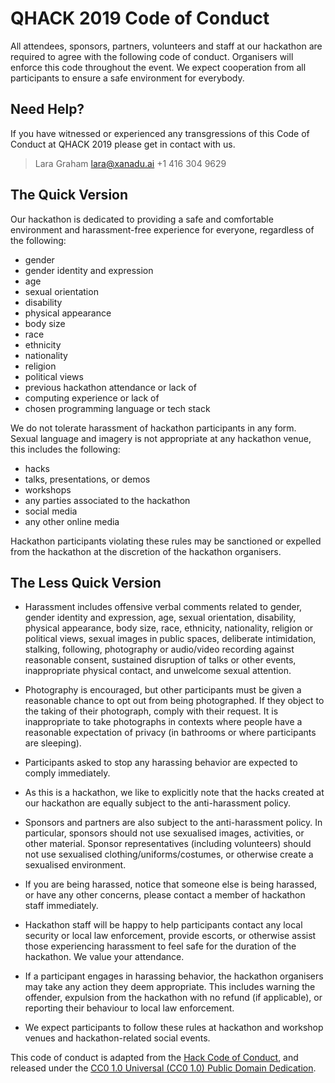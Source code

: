 # QHACK 2019 Code of Conduct


All attendees, sponsors, partners, volunteers and staff at our hackathon are required
to agree with the following code of conduct. Organisers will enforce this code
throughout the event. We expect cooperation from all participants to ensure a
safe environment for everybody.

## Need Help?

If you have witnessed or experienced any transgressions of this Code of Conduct
at QHACK 2019 please get in contact with us.

> Lara Graham
> lara@xanadu.ai
> +1 416 304 9629

## The Quick Version

Our hackathon is dedicated to providing a safe and comfortable environment
and harassment-free experience for everyone, regardless of the following:

* gender
* gender identity and expression
* age
* sexual orientation
* disability
* physical appearance
* body size
* race
* ethnicity
* nationality
* religion
* political views
* previous hackathon attendance or lack of
* computing experience or lack of
* chosen programming language or tech stack

We do not tolerate harassment of hackathon participants in any form. Sexual language
and imagery is not appropriate at any hackathon venue, this includes the following:

* hacks
* talks, presentations, or demos
* workshops
* any parties associated to the hackathon
* social media
* any other online media

Hackathon participants violating these rules may be sanctioned or expelled from
the hackathon at the discretion of the hackathon organisers.

## The Less Quick Version

* Harassment includes offensive verbal comments related to gender, gender identity
  and expression, age, sexual orientation, disability, physical appearance, body size,
  race, ethnicity, nationality, religion or political views, sexual images in public
  spaces, deliberate intimidation, stalking, following, photography or audio/video
  recording against reasonable consent, sustained disruption of talks or other events,
  inappropriate physical contact, and unwelcome sexual attention.

* Photography is encouraged, but other participants must be given a reasonable chance
  to opt out from being photographed. If they object to the taking of their photograph,
  comply with their request. It is inappropriate to take photographs in contexts where
  people have a reasonable expectation of privacy (in bathrooms or where participants are sleeping).

* Participants asked to stop any harassing behavior are expected to comply immediately.

* As this is a hackathon, we like to explicitly note that the hacks created at our
  hackathon are equally subject to the anti-harassment policy.

* Sponsors and partners are also subject to the anti-harassment policy. In particular,
  sponsors should not use sexualised images, activities, or other material. Sponsor
  representatives (including volunteers) should not use sexualised clothing/uniforms/costumes,
  or otherwise create a sexualised environment.

* If you are being harassed, notice that someone else is being harassed, or have any other
  concerns, please contact a member of hackathon staff immediately.

* Hackathon staff will be happy to help participants contact any local security or local law
  enforcement, provide escorts, or otherwise assist those experiencing harassment to feel
  safe for the duration of the hackathon. We value your attendance.

* If a participant engages in harassing behavior, the hackathon organisers may take any
  action they deem appropriate. This includes warning the offender, expulsion from the
  hackathon with no refund (if applicable), or reporting their behaviour to local law enforcement.

* We expect participants to follow these rules at hackathon and workshop venues and
  hackathon-related social events.

This code of conduct is adapted from the [Hack Code of Conduct](https://hackcodeofconduct.org/),
and released under the [CC0 1.0 Universal (CC0 1.0) Public Domain Dedication](https://creativecommons.org/publicdomain/zero/1.0/).
